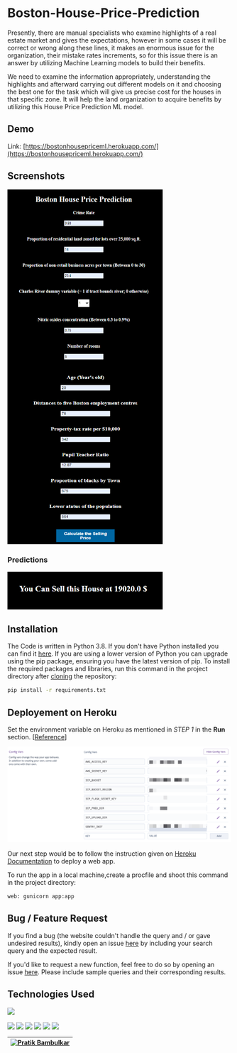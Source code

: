 # Boston-House-Price-Prediction
Presently, there are manual specialists who examine highlights of a real estate market and gives 
the expectations, however in some cases it will be correct or wrong along these lines, it makes 
an enormous issue for the organization, their mistake rates increments, so for this issue there is 
an answer by utilizing Machine Learning models to build their benefits.

We need to examine 
the information appropriately, understanding the highlights and afterward carrying out different 
models on it and choosing the best one for the task which will give us precise cost for the houses 
in that specific zone. It will help the land organization to acquire benefits by utilizing this House 
Price Prediction ML model.

## Demo
Link: [https://bostonhousepriceml.herokuapp.com/](https://bostonhousepriceml.herokuapp.com/)

## Screenshots
<a href="url"><img src="https://github.com/Pratik180198/Boston-House-Price-Prediction/blob/master/Screenshots/Screenshot%20(65).png" align="left" height="400" width="350" ></a>

<a href="url"><img src="https://github.com/Pratik180198/Boston-House-Price-Prediction/blob/master/Screenshots/Screenshot%20(66).png"  height="400" width="350" ></a>

### Predictions
<img src="https://github.com/Pratik180198/Boston-House-Price-Prediction/blob/master/Screenshots/Screenshot%20(67).png" alt="Your image title" width="350"/>

## Installation
The Code is written in Python 3.8. If you don't have Python installed you can find it [here](https://www.python.org/downloads/). If you are using a lower version of Python you can upgrade using the pip package, ensuring you have the latest version of pip. To install the required packages and libraries, run this command in the project directory after [cloning](https://www.howtogeek.com/451360/how-to-clone-a-github-repository/) the repository:
```bash
pip install -r requirements.txt
```
## Deployement on Heroku
Set the environment variable on Heroku as mentioned in _STEP 1_ in the __Run__ section. [[Reference](https://devcenter.heroku.com/articles/config-vars)]

![](https://github.com/Pratik180198/Boston-House-Price-Prediction/blob/master/Screenshots/heroku.png)

Our next step would be to follow the instruction given on [Heroku Documentation](https://devcenter.heroku.com/articles/getting-started-with-python) to deploy a web app.

To run the app in a local machine,create a procfile and shoot this command in the project directory:
```bash
web: gunicorn app:app
```
## Bug / Feature Request
If you find a bug (the website couldn't handle the query and / or gave undesired results), kindly open an issue [here](https://github.com/Pratik180198/Boston-House-Price-Prediction/issues/new) by including your search query and the expected result.

If you'd like to request a new function, feel free to do so by opening an issue [here](https://github.com/Pratik180198/Boston-House-Price-Prediction/issues/new). Please include sample queries and their corresponding results.

## Technologies Used

![](https://forthebadge.com/images/badges/made-with-python.svg)

[<img target="_blank" src="https://flask.palletsprojects.com/en/1.1.x/_images/flask-logo.png" width=170>](https://flask.palletsprojects.com/en/1.1.x/) [<img target="_blank" src="https://number1.co.za/wp-content/uploads/2017/10/gunicorn_logo-300x85.png" width=280>](https://gunicorn.org) [<img target="_blank" src="https://scikit-learn.org/stable/_static/scikit-learn-logo-small.png" width=170>](https://scikit-learn.org/stable/) [<img target="_blank" src="https://matplotlib.org/_static/logo2_compressed.svg" width=170>](https://matplotlib.org/)  [<img target="_blank" src="https://numpy.org/images/logos/numpy.svg" width=170>](https://numpy.org/) [<img target="_blank" src="https://pandas.pydata.org/static/img/pandas_white.svg" width=170>](https://pandas.pydata.org/)


[![Pratik Bambulkar](<img target="_blank" src="https://avatars.githubusercontent.com/u/72552513?v=4" width=170>)](https://github.com/Pratik180198) |
-|

